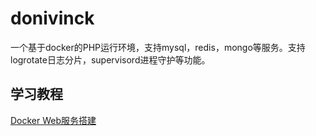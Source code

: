 # donivinck
一个基于docker的PHP运行环境，支持mysql，redis，mongo等服务。支持logrotate日志分片，supervisord进程守护等功能。

## 学习教程
[Docker Web服务搭建](https://www.yuque.com/books/share/6ad75a10-03e1-4fb1-9a3f-454c27ce1f8d)